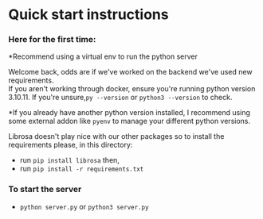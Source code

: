 # Quick start instructions

### Here for the first time:

*Recommend using a virtual env to run the python server

Welcome back, odds are if we've worked on the backend we've used new requirements.<br>
If you aren't working through docker, ensure you're running python version 3.10.11. If you're unsure,`py --version` or `python3 --version` to check.

*If you already have another python version installed, I recommend using some external addon like `pyenv` to manage your different python versions.

Librosa doesn't play nice with our other packages so to install the requirements please, in this directory:

- run `pip install librosa` then,
- run `pip install -r requirements.txt`


### To start the server
- `python server.py` or `python3 server.py`
